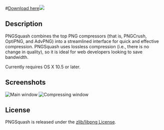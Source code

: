 #[Download here![](http://img29.imageshack.us/img29/5589/squash.png)](http://s3.amazonaws.com/PNGSquash/PNGSquash.app.tgz)

## Description

PNGSquash combines the top PNG compressors (that is, PNGCrush, OptiPNG, and AdvPNG) into a streamlined interface for quick and effective compression. PNGSquash uses lossless compression (i.e., there is no change in quality), so it is ideal for web developers looking to save bandwidth.

Currently requires OS X 10.5 or later.

## Screenshots

![Main window](http://img188.imageshack.us/img188/9510/33685433.png) ![Compressing window](http://img41.imageshack.us/img41/503/12281826.png)

## License

PNGSquash is released under the [zlib/libpng License](http://github.com/msanders/PNGSquash/blob/master/LICENSE.txt).
